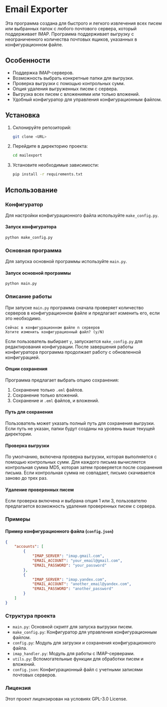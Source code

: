 
# Email Exporter

Эта программа создана для быстрого и легкого извлечения всех писем или выбранных папок с любого почтового сервера, который поддерживает IMAP. Программа поддерживает выгрузку с неограниченного количества почтовых ящиков, указанных в конфигурационном файле.

## Особенности

- Поддержка IMAP-серверов.
- Возможность выбрать конкретные папки для выгрузки.
- Проверка выгрузки с помощью контрольных сумм.
- Опция удаления выгруженных писем с сервера.
- Выгрузка всех писем с вложениями или только вложений.
- Удобный конфигуратор для управления конфигурационным файлом.

## Установка

1. Склонируйте репозиторий:
    ```bash
    git clone <URL>
    ```

2. Перейдите в директорию проекта:
    ```bash
    cd mailexport
    ```

3. Установите необходимые зависимости:
    ```bash
    pip install -r requirements.txt
    ```

## Использование

### Конфигуратор

Для настройки конфигурационного файла используйте `make_config.py`.

#### Запуск конфигуратора
```bash
python make_config.py
```

### Основная программа

Для запуска основной программы используйте `main.py`.

#### Запуск основной программы
```bash
python main.py
```

### Описание работы

При запуске `main.py` программа сначала проверяет количество серверов в конфигурационном файле и предлагает изменить его, если это необходимо. 

```plaintext
Сейчас в конфигурационном файле n серверов
Хотите изменить конфигурационный файл? (y/N)
```

Если пользователь выбирает `y`, запускается `make_config.py` для редактирования конфигурации. После завершения работы конфигуратора программа продолжает работу с обновленной конфигурацией.

#### Опции сохранения

Программа предлагает выбрать опцию сохранения:
1. Сохранение только `.eml` файлов.
2. Сохранение только вложений.
3. Сохранение и `.eml` файлов, и вложений.

#### Путь для сохранения

Пользователь может указать полный путь для сохранения выгрузки. Если путь не указан, папки будут созданы на уровень выше текущей директории.

#### Проверка выгрузки

По умолчанию, включена проверка выгрузки, которая выполняется с помощью контрольных сумм. Для каждого письма вычисляется контрольная сумма MD5, которая затем проверяется после сохранения письма. Если контрольная сумма не совпадает, письмо скачивается заново до трех раз.

#### Удаление проверенных писем

Если проверка включена и выбрана опция 1 или 3, пользователю предлагается возможность удаления проверенных писем с сервера.

### Примеры

#### Пример конфигурационного файла (`config.json`)

```json
{
    "accounts": [
        {
            "IMAP_SERVER": "imap.gmail.com",
            "EMAIL_ACCOUNT": "your_email@gmail.com",
            "EMAIL_PASSWORD": "your_password"
        },
        {
            "IMAP_SERVER": "imap.yandex.com",
            "EMAIL_ACCOUNT": "another_email@yandex.com",
            "EMAIL_PASSWORD": "another_password"
        }
    ]
}
```

### Структура проекта

- `main.py`: Основной скрипт для запуска выгрузки писем.
- `make_config.py`: Конфигуратор для управления конфигурационным файлом.
- `config.py`: Модуль для загрузки и сохранения конфигурационного файла.
- `imap_handler.py`: Модуль для работы с IMAP-серверами.
- `utils.py`: Вспомогательные функции для обработки писем и вложений.
- `config.json`: Конфигурационный файл с учетными записями почтовых серверов.

### Лицензия

Этот проект лицензирован на условиях GPL-3.0 License.
